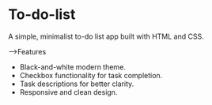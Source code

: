 # To-do-list
A simple, minimalist to-do list app built with HTML and CSS.  

-->Features  
- Black-and-white modern theme.  
- Checkbox functionality for task completion.  
- Task descriptions for better clarity.  
- Responsive and clean design. 
